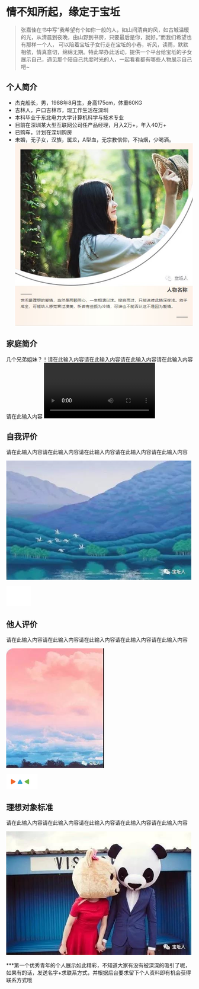 <audio autoplay="true" loop="true" name="此时此刻" author="许巍" poster="https://y.gtimg.cn/music/photo_new/T002R68x68M000002Blv2T1OPUFu.jpg?max_age=2592000"  src="https://ws.stream.qqmusic.qq.com/M500001VfvsJ21xFqb.mp3?guid=ffffffff82def4af4b12b3cd9337d5e7&uin=346897220&vkey=6292F51E1E384E06DCBDC9AB7C49FD713D632D313AC4858BACB8DDD29067D3C601481D36E62053BF8DFEAF74C0A5CCFADD6471160CAF3E6A&fromtag=46"></audio>

# 情不知所起，缘定于宝坵

> 张嘉佳在书中写“我希望有个如你一般的人，如山间清爽的风，如古城温暖的光，从清晨到夜晚，由山野到书房，只要最后是你，就好。”而我们希望也有那样一个人， 可以陪着宝坵子女行走在宝坵的小巷，听风，读雨，默默相依，情真意切，绵绵无期。特此举办此活动，提供一个平台给宝坵的子女展示自己，遇见那个陪自己共度时光的人，一起看看都有哪些人物展示自己吧~


## 个人简介

- 杰克船长，男，1988年8月生，身高175cm，体重60KG
- 吉林人，户口吉林市，现工作生活在深圳
- 本科毕业于东北电力大学计算机科学与技术专业
- 目前在深圳某大型互联网公司任产品经理，月入2万+，年入40万+
- 已购车，计划在深圳购房
- 未婚，无子女，汉族，属龙，A型血，无宗教信仰，不抽烟，少喝酒。
![个人简介](https://github.com/randyguogithub/baoqiuren.github.io/blob/master/images/2.jpg)

## 家庭简介
几个兄弟姐妹？！请在此输入内容请在此输入内容请在此输入内容请在此输入内容请在此输入内容
<video class="vidoe" src="http://baobab.kaiyanapp.com/api/v1/playUrl?vid=17129&editionType=normal&source=qcloud">视频</video>

## 自我评价

请在此输入内容请在此输入内容请在此输入内容请在此输入内容请在此输入内容

![自我评价](https://github.com/randyguogithub/baoqiuren.github.io/blob/master/images/3.jpg)

![他人评价](https://github.com/randyguogithub/baoqiuren.github.io/blob/master/images/6.gif)
## 他人评价

请在此输入内容请在此输入内容请在此输入内容请在此输入内容请在此输入内容

![自我评价](https://github.com/randyguogithub/baoqiuren.github.io/blob/master/images/5.jpg)

![他人评价](https://github.com/randyguogithub/baoqiuren.github.io/blob/master/images/1.gif)

## 理想对象标准

请在此输入内容请在此输入内容请在此输入内容请在此输入内容请在此输入内容

![他人评价](https://github.com/randyguogithub/baoqiuren.github.io/blob/master/images/4.jpg)

***第一个优秀青年的个人展示如此精彩，不知道大家有没有被深深的吸引了呢，如果有的话，发送名字+求联系方式，并根据后台要求留下个人资料即有机会获得联系方式哦
